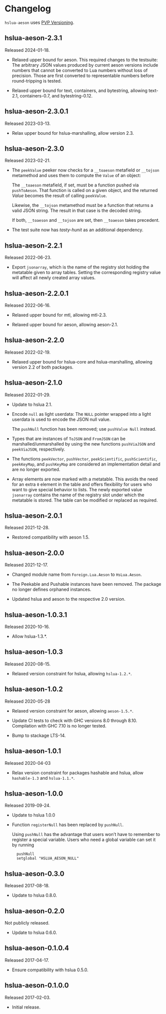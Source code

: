 # Changelog

`hslua-aeson` uses [PVP Versioning][].

## hslua-aeson-2.3.1

Released 2024-01-18.

-   Relaxed upper bound for aeson. This required changes to the
    testsuite: The arbitrary JSON values produced by current aeson
    versions include numbers that cannot be converted to Lua
    numbers without loss of precision. Those are first converted
    to representable numbers before round-tripping is tested.

-   Relaxed upper bound for text, containers, and bytestring,
    allowing text-2.1, containers-0.7, and bytestring-0.12.

## hslua-aeson-2.3.0.1

Released 2023-03-13.

-   Relax upper bound for hslua-marshalling, allow version 2.3.

## hslua-aeson-2.3.0

Released 2023-02-21.

-   The `peekValue` peeker now checks for a `__toaeson` metafield
    or `__tojson` metamethod and uses them to compute the `Value`
    of an object:

    The `__toaeson` metafield, if set, must be a function pushed
    via `pushToAeson`. That function is called on a given object,
    and the returned *Value* becomes the result of calling
    `peekValue`.

    Likewise, the `__tojson` metamethod must be a function that
    returns a valid JSON string. The result in that case is the
    decoded string.

    If both, `__toaeson` and `__tojson` are set, then `__toaeson`
    takes precedent.

-   The test suite now has *tasty-hunit* as an additional
    dependency.

## hslua-aeson-2.2.1

Released 2022-06-23.

-   Export `jsonarray`, which is the name of the registry slot
    holding the metatable given to array tables. Setting the
    corresponding registry value will affect all newly created
    array values.

## hslua-aeson-2.2.0.1

Released 2022-06-16.

-   Relaxed upper bound for mtl, allowing mtl-2.3.

-   Relaxed upper bound for aeson, allowing aeson-2.1.

## hslua-aeson-2.2.0

Released 2022-02-19.

-   Relaxed upper bound for hslua-core and hslua-marshalling,
    allowing version 2.2 of both packages.

## hslua-aeson-2.1.0

Released 2022-01-29.

-   Update to hslua 2.1.

-   Encode `null` as light userdata: The `NULL` pointer wrapped
    into a light userdata is used to encode the JSON null value.

    The `pushNull` function has been removed; use
    `pushValue Null` instead.

-   Types that are instances of `ToJSON` and `FromJSON` can be
    marshalled/unmarshalled by using the new functions
    `pushViaJSON` and `peekViaJSON`, respectively.

-   The functions `peekVector`, `pushVector`, `peekScientific`,
    `pushScientific`, `peekKeyMap`, and `pushKeyMap` are
    considered an implementation detail and are no longer
    exported.

-   Array elements are now marked with a metatable. This avoids
    the need for an extra `0` element in the table and offers
    flexibility for users who want to give special behavior to
    lists. The newly exported value `jsonarray` contains the name
    of the registry slot under which the metatable is stored. The
    table can be modified or replaced as required.

## hslua-aeson-2.0.1

Released 2021-12-28.

-   Restored compatibility with aeson 1.5.

## hslua-aeson-2.0.0

Released 2021-12-17.

-   Changed module name from `Foreign.Lua.Aeson` to
    `HsLua.Aeson`.

-   The Peekable and Pushable instances have been removed. The
    package no longer defines orphaned instances.

-   Updated hslua and aeson to the respective 2.0 version.

## hslua-aeson-1.0.3.1

Released 2020-10-16.

-   Allow hslua-1.3.\*.

## hslua-aeson-1.0.3

Released 2020-08-15.

-   Relaxed version constraint for hslua, allowing `hslua-1.2.*`.

## hslua-aeson-1.0.2

Released 2020-05-28

-   Relaxed version constraint for aeson, allowing `aeson-1.5.*`.

-   Update CI tests to check with GHC versions 8.0 through 8.10.
    Compilation with GHC 7.10 is no longer tested.

-   Bump to stackage LTS-14.

## hslua-aeson-1.0.1

Released 2020-04-03

-   Relax version constraint for packages hashable and hslua,
    allow `hashable-1.3` and `hslua-1.1.*`.

## hslua-aeson-1.0.0

Released 2019-09-24.

-   Update to hslua 1.0.0

-   Function `registerNull` has been replaced by `pushNull`.

    Using `pushNull` has the advantage that users won’t have to
    remember to register a special variable. Users who need a
    global variable can set it by running

          pushNull
          setglobal "HSLUA_AESON_NULL"

## hslua-aeson-0.3.0

Released 2017-08-18.

-   Update to hslua 0.8.0.

## hslua-aeson-0.2.0

Not publicly released.

-   Update to hslua 0.6.0.

## hslua-aeson-0.1.0.4

Released 2017-04-17.

-   Ensure compatibility with hslua 0.5.0.

## hslua-aeson-0.1.0.0

Released 2017-02-03.

-   Initial release.

  [PVP Versioning]: https://pvp.haskell.org
